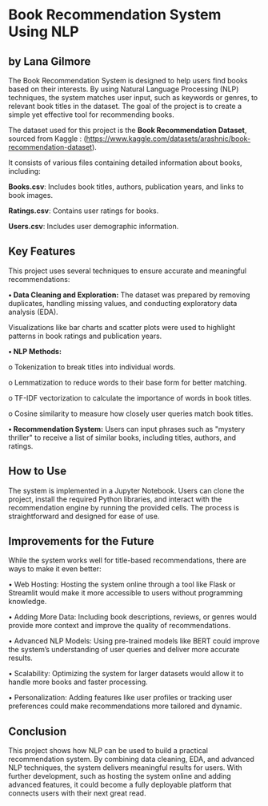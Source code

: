 # Book Recommendation System Using NLP 

## by Lana Gilmore

The Book Recommendation System is designed to help users find books based on their interests. By using Natural Language Processing (NLP) techniques, the system matches user input, such as keywords or genres, to relevant book titles in the dataset. The goal of the project is to create a simple yet effective tool for recommending books.

The dataset used for this project is the **Book Recommendation Dataset**, sourced from Kaggle : (https://www.kaggle.com/datasets/arashnic/book-recommendation-dataset). 

It consists of various files containing detailed information about books, including:
    
   
**Books.csv**: Includes book titles, authors, publication years, and links to book images.

**Ratings.csv**: Contains user ratings for books.

**Users.csv**: Includes user demographic information.

## **Key Features**

This project uses several techniques to ensure accurate and meaningful recommendations:

**•	Data Cleaning and Exploration:** The dataset was prepared by removing duplicates, handling missing values, and conducting exploratory data analysis (EDA). 

Visualizations like bar charts and scatter plots were used to highlight patterns in book ratings and publication years.

**•	NLP Methods:**

o	Tokenization to break titles into individual words.

o	Lemmatization to reduce words to their base form for better matching.

o	TF-IDF vectorization to calculate the importance of words in book titles.

o	Cosine similarity to measure how closely user queries match book titles.

**•	Recommendation System:** Users can input phrases such as "mystery thriller" to receive a list of similar books, including titles, authors, and ratings.

## **How to Use**
The system is implemented in a Jupyter Notebook. Users can clone the project, install the required Python libraries, and interact with the recommendation engine by running the provided cells. The process is straightforward and designed for ease of use.

## **Improvements for the Future**


While the system works well for title-based recommendations, there are ways to make it even better:


•	Web Hosting: Hosting the system online through a tool like Flask or Streamlit would make it more accessible to users without programming knowledge.

•	Adding More Data: Including book descriptions, reviews, or genres would provide more context and improve the quality of recommendations.

•	Advanced NLP Models: Using pre-trained models like BERT could improve the system’s understanding of user queries and deliver more accurate results.

•	Scalability: Optimizing the system for larger datasets would allow it to handle more books and faster processing.

•	Personalization: Adding features like user profiles or tracking user preferences could make recommendations more tailored and dynamic.

## **Conclusion**
This project shows how NLP can be used to build a practical recommendation system. By combining data cleaning, EDA, and advanced NLP techniques, the system delivers meaningful results for users. With further development, such as hosting the system online and adding advanced features, it could become a fully deployable platform that connects users with their next great read.


